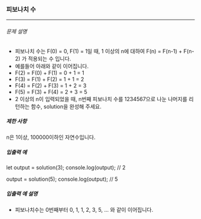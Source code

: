 ### 피보나치 수

---

###### 문제 설명

- 피보나치 수는 F(0) = 0, F(1) = 1일 때, 1 이상의 n에 대하여 F(n) = F(n-1) + F(n-2) 가 적용되는 수 입니다.
- 예를들어 아래와 같이 이어집니다.
- F(2) = F(0) + F(1) = 0 + 1 = 1
- F(3) = F(1) + F(2) = 1 + 1 = 2
- F(4) = F(2) + F(3) = 1 + 2 = 3
- F(5) = F(3) + F(4) = 2 + 3 = 5
- 2 이상의 n이 입력되었을 때, n번째 피보나치 수를 1234567으로 나눈 나머지를 리턴하는 함수, solution을 완성해 주세요.

##### 제한 사항

n은 1이상, 100000이하인 자연수입니다.

##### 입출력 예

let output = solution(3);
console.log(output); // 2

output = solution(5);
console.log(output); // 5

##### 입출력 예 설명

- 피보나치수는 0번째부터 0, 1, 1, 2, 3, 5, ... 와 같이 이어집니다.
